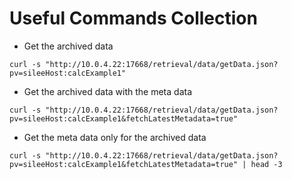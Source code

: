 Useful Commands Collection 
============================

* Get the archived data

```
curl -s "http://10.0.4.22:17668/retrieval/data/getData.json?pv=sileeHost:calcExample1"
```

* Get the archived data with the meta data 

```
curl -s "http://10.0.4.22:17668/retrieval/data/getData.json?pv=sileeHost:calcExample1&fetchLatestMetadata=true"
```

* Get the meta data only for the archived data

```
curl -s "http://10.0.4.22:17668/retrieval/data/getData.json?pv=sileeHost:calcExample1&fetchLatestMetadata=true" | head -3

```
